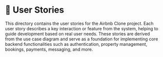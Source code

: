 # 📘 User Stories

This directory contains the user stories for the Airbnb Clone project. Each user story describes a key interaction or feature from the system, helping to guide development based on real user needs. These stories are derived from the use case diagram and serve as a foundation for implementing core backend functionalities such as authentication, property management, bookings, payments, messaging, and more.
